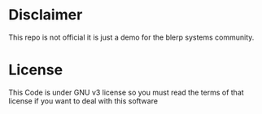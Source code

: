 # Disclaimer

This repo is not official it is just a demo for the blerp systems community.

# License 

This Code is under GNU v3 license so you must read the terms of that license 
if you want to deal with this software

